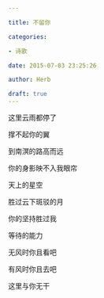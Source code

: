 ```yaml
---

title: 不留你

categories:

- 诗歌

date: 2015-07-03 23:25:26

author: Herb

draft: true
---
```


这里云雨都停了

撑不起你的翼

到南溟的路高而远

你的身影映不入我眼帘

天上的星空

胜过云下斑驳的月

你的坚持胜过我

等待的能力

无风时你且看吧

有风时你且去吧

这里与你无干